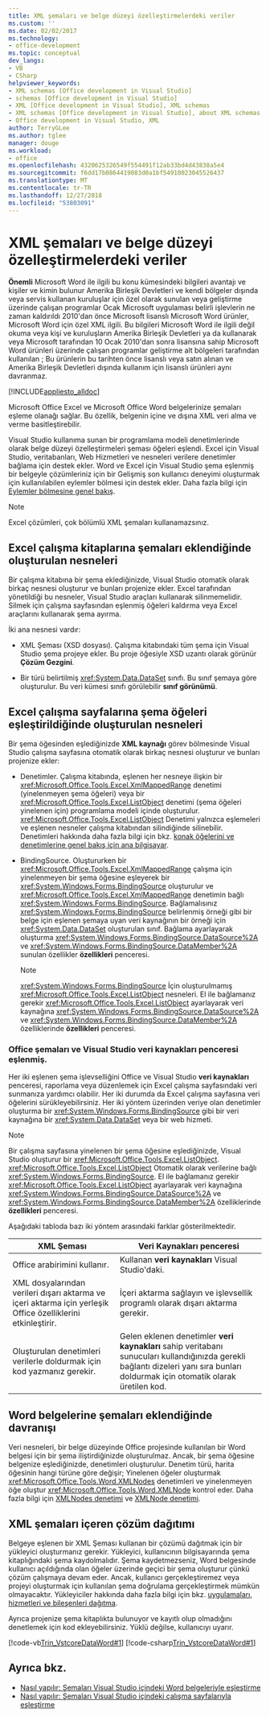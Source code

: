 ```yaml
---
title: XML şemaları ve belge düzeyi özelleştirmelerdeki veriler
ms.custom: ''
ms.date: 02/02/2017
ms.technology:
- office-development
ms.topic: conceptual
dev_langs:
- VB
- CSharp
helpviewer_keywords:
- XML schemas [Office development in Visual Studio]
- schemas [Office development in Visual Studio]
- XML [Office development in Visual Studio], XML schemas
- XML schemas [Office development in Visual Studio], about XML schemas and data
- Office development in Visual Studio, XML
author: TerryGLee
ms.author: tglee
manager: douge
ms.workload:
- office
ms.openlocfilehash: 4320625326549f554491f12ab33bd4d43838a5e4
ms.sourcegitcommit: f6dd17b0864419083d0a1bf54910023045526437
ms.translationtype: MT
ms.contentlocale: tr-TR
ms.lasthandoff: 12/27/2018
ms.locfileid: "53803091"
---
```

# <a name="xml-schemas-and-data-in-document-level-customizations"></a>XML şemaları ve belge düzeyi özelleştirmelerdeki veriler
  **Önemli** Microsoft Word ile ilgili bu konu kümesindeki bilgileri avantajı ve kişiler ve kimin bulunur Amerika Birleşik Devletleri ve kendi bölgeler dışında veya servis kullanan kuruluşlar için özel olarak sunulan veya geliştirme üzerinde çalışan programlar Ocak Microsoft uygulaması belirli işlevlerin ne zaman kaldırıldı 2010'dan önce Microsoft lisanslı Microsoft Word ürünler, Microsoft Word için özel XML ilgili. Bu bilgileri Microsoft Word ile ilgili değil okuma veya kişi ve kuruluşların Amerika Birleşik Devletleri ya da kullanarak veya Microsoft tarafından 10 Ocak 2010'dan sonra lisansına sahip Microsoft Word ürünleri üzerinde çalışan programlar geliştirme alt bölgeleri tarafından kullanılan ; Bu ürünlerin bu tarihten önce lisanslı veya satın alınan ve Amerika Birleşik Devletleri dışında kullanım için lisanslı ürünleri aynı davranmaz.

 [!INCLUDE[appliesto_alldoc](../vsto/includes/appliesto-alldoc-md.md)]

 Microsoft Office Excel ve Microsoft Office Word belgelerinize şemaları eşleme olanağı sağlar. Bu özellik, belgenin içine ve dışına XML veri alma ve verme basitleştirebilir.

 Visual Studio kullanıma sunan bir programlama modeli denetimlerinde olarak belge düzeyi özelleştirmeleri şeması öğeleri eşlendi. Excel için Visual Studio, veritabanları, Web Hizmetleri ve nesneleri verilere denetimler bağlama için destek ekler. Word ve Excel için Visual Studio şema eşlenmiş bir belgeyle çözümleriniz için bir Gelişmiş son kullanıcı deneyimi oluşturmak için kullanılabilen eylemler bölmesi için destek ekler. Daha fazla bilgi için [Eylemler bölmesine genel bakış](../vsto/actions-pane-overview.md).

> [!NOTE]
>  Excel çözümleri, çok bölümlü XML şemaları kullanamazsınız.

## <a name="objects-created-when-schemas-are-attached-to-excel-workbooks"></a>Excel çalışma kitaplarına şemaları eklendiğinde oluşturulan nesneleri
 Bir çalışma kitabına bir şema eklediğinizde, Visual Studio otomatik olarak birkaç nesnesi oluşturur ve bunları projenize ekler. Excel tarafından yönetildiği bu nesneler, Visual Studio araçları kullanarak silinmemelidir. Silmek için çalışma sayfasından eşlenmiş öğeleri kaldırma veya Excel araçlarını kullanarak şema ayırma.

 İki ana nesnesi vardır:

-   XML Şeması (XSD dosyası). Çalışma kitabındaki tüm şema için Visual Studio şema projeye ekler. Bu proje öğesiyle XSD uzantı olarak görünür **Çözüm Gezgini**.

-   Bir türü belirtilmiş <xref:System.Data.DataSet> sınıfı. Bu sınıf şemaya göre oluşturulur. Bu veri kümesi sınıfı görülebilir **sınıf görünümü**.

## <a name="objects-created-when-schema-elements-are-mapped-to-excel-worksheets"></a>Excel çalışma sayfalarına şema öğeleri eşleştirildiğinde oluşturulan nesneleri
 Bir şema öğesinden eşlediğinizde **XML kaynağı** görev bölmesinde Visual Studio çalışma sayfasına otomatik olarak birkaç nesnesi oluşturur ve bunları projenize ekler:

-   Denetimler. Çalışma kitabında, eşlenen her nesneye ilişkin bir <xref:Microsoft.Office.Tools.Excel.XmlMappedRange> denetimi (yinelenmeyen şema öğeleri) veya bir <xref:Microsoft.Office.Tools.Excel.ListObject> denetimi (şema öğeleri yinelenen için) programlama modeli içinde oluşturulur. <xref:Microsoft.Office.Tools.Excel.ListObject> Denetimi yalnızca eşlemeleri ve eşlenen nesneler çalışma kitabından silindiğinde silinebilir. Denetimleri hakkında daha fazla bilgi için bkz. [konak öğelerini ve denetimlerine genel bakış için ana bilgisayar](../vsto/host-items-and-host-controls-overview.md).

-   BindingSource. Oluştururken bir <xref:Microsoft.Office.Tools.Excel.XmlMappedRange> çalışma için yinelenmeyen bir şema öğesine eşleyerek bir <xref:System.Windows.Forms.BindingSource> oluşturulur ve <xref:Microsoft.Office.Tools.Excel.XmlMappedRange> denetimin bağlı <xref:System.Windows.Forms.BindingSource>. Bağlamalısınız <xref:System.Windows.Forms.BindingSource> belirlenmiş örneği gibi bir belge için eşlenen şemaya uyan veri kaynağının bir örneği için <xref:System.Data.DataSet> oluşturulan sınıf. Bağlama ayarlayarak oluşturma <xref:System.Windows.Forms.BindingSource.DataSource%2A> ve <xref:System.Windows.Forms.BindingSource.DataMember%2A> sunulan özellikler **özellikleri** penceresi.

    > [!NOTE]
    >  <xref:System.Windows.Forms.BindingSource> İçin oluşturulmamış <xref:Microsoft.Office.Tools.Excel.ListObject> nesneleri. El ile bağlamanız gerekir <xref:Microsoft.Office.Tools.Excel.ListObject> ayarlayarak veri kaynağına <xref:System.Windows.Forms.BindingSource.DataSource%2A> ve <xref:System.Windows.Forms.BindingSource.DataMember%2A> özelliklerinde **özellikleri** penceresi.

### <a name="office-mapped-schemas-and-the-visual-studio-data-sources-window"></a>Office şemaları ve Visual Studio veri kaynakları penceresi eşlenmiş.
 Her iki eşlenen şema işlevselliğini Office ve Visual Studio **veri kaynakları** penceresi, raporlama veya düzenlemek için Excel çalışma sayfasındaki veri sunmanıza yardımcı olabilir. Her iki durumda da Excel çalışma sayfasına veri öğelerini sürükleyebilirsiniz. Her iki yöntem üzerinden veriye olan denetimler oluşturma bir <xref:System.Windows.Forms.BindingSource> gibi bir veri kaynağına bir <xref:System.Data.DataSet> veya bir web hizmeti.

> [!NOTE]
>  Bir çalışma sayfasına yinelenen bir şema öğesine eşlediğinizde, Visual Studio oluşturur bir <xref:Microsoft.Office.Tools.Excel.ListObject>. <xref:Microsoft.Office.Tools.Excel.ListObject> Otomatik olarak verilerine bağlı <xref:System.Windows.Forms.BindingSource>. El ile bağlamanız gerekir <xref:Microsoft.Office.Tools.Excel.ListObject> ayarlayarak veri kaynağına <xref:System.Windows.Forms.BindingSource.DataSource%2A> ve <xref:System.Windows.Forms.BindingSource.DataMember%2A> özelliklerinde **özellikleri** penceresi.

 Aşağıdaki tabloda bazı iki yöntem arasındaki farklar gösterilmektedir.

|XML Şeması|Veri Kaynakları penceresi|
|----------------|-------------------------|
|Office arabirimini kullanır.|Kullanan **veri kaynakları** Visual Studio'daki.|
|XML dosyalarından verileri dışarı aktarma ve içeri aktarma için yerleşik Office özelliklerini etkinleştirir.|İçeri aktarma sağlayın ve işlevsellik programlı olarak dışarı aktarma gerekir.|
|Oluşturulan denetimleri verilerle doldurmak için kod yazmanız gerekir.|Gelen eklenen denetimler **veri kaynakları** sahip veritabanı sunucuları kullandığınızda gerekli bağlantı dizeleri yanı sıra bunları doldurmak için otomatik olarak üretilen kod.|

## <a name="behavior-when-schemas-are-attached-to-word-documents"></a>Word belgelerine şemaları eklendiğinde davranışı
 Veri nesneleri, bir belge düzeyinde Office projesinde kullanılan bir Word belgesi için bir şema iliştirdiğinizde oluşturulmaz. Ancak, bir şema öğesine belgenize eşlediğinizde, denetimleri oluşturulur. Denetim türü, harita öğesinin hangi türüne göre değişir; Yinelenen öğeler oluşturmak <xref:Microsoft.Office.Tools.Word.XMLNodes> denetimleri ve yinelenmeyen öğe oluştur <xref:Microsoft.Office.Tools.Word.XMLNode> kontrol eder. Daha fazla bilgi için [XMLNodes denetimi](../vsto/xmlnodes-control.md) ve [XMLNode denetimi](../vsto/xmlnode-control.md).

## <a name="deployment-of-solutions-that-include-xml-schemas"></a>XML şemaları içeren çözüm dağıtımı
 Belgeye eşlenen bir XML Şeması kullanan bir çözümü dağıtmak için bir yükleyici oluşturmanız gerekir. Yükleyici, kullanıcının bilgisayarında şema kitaplığındaki şema kaydolmalıdır. Şema kaydetmezseniz, Word belgesinde kullanıcı açıldığında olan öğeler üzerinde geçici bir şema oluşturur çünkü çözüm çalışmaya devam eder. Ancak, kullanıcı gerçekleştiremez veya projeyi oluşturmak için kullanılan şema doğrulama gerçekleştirmek mümkün olmayacaktır. Yükleyiciler hakkında daha fazla bilgi için bkz. [uygulamaları, hizmetleri ve bileşenleri dağıtma](../deployment/deploying-applications-services-and-components.md).

 Ayrıca projenize şema kitaplıkta bulunuyor ve kayıtlı olup olmadığını denetlemek için kod ekleyebilirsiniz. Yüklü değilse, kullanıcıyı uyarır.

 [!code-vb[Trin_VstcoreDataWord#1](../vsto/codesnippet/VisualBasic/Trin_VstcoreDataWordVB/ThisDocument.vb#1)]
 [!code-csharp[Trin_VstcoreDataWord#1](../vsto/codesnippet/CSharp/Trin_VstcoreDataWordCS/ThisDocument.cs#1)]

## <a name="see-also"></a>Ayrıca bkz.

- [Nasıl yapılır: Şemaları Visual Studio içindeki Word belgeleriyle eşleştirme](../vsto/how-to-map-schemas-to-word-documents-inside-visual-studio.md)
- [Nasıl yapılır: Şemaları Visual Studio içindeki çalışma sayfalarıyla eşleştirme](../vsto/how-to-map-schemas-to-worksheets-inside-visual-studio.md)
